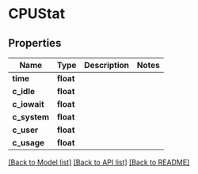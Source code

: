 # CPUStat

## Properties

Name | Type | Description | Notes
------------ | ------------- | ------------- | -------------
**time** | **float** |  | 
**c_idle** | **float** |  | 
**c_iowait** | **float** |  | 
**c_system** | **float** |  | 
**c_user** | **float** |  | 
**c_usage** | **float** |  | 

[[Back to Model list]](../#documentation-for-models) [[Back to API list]](../#documentation-for-api-endpoints) [[Back to README]](../)


